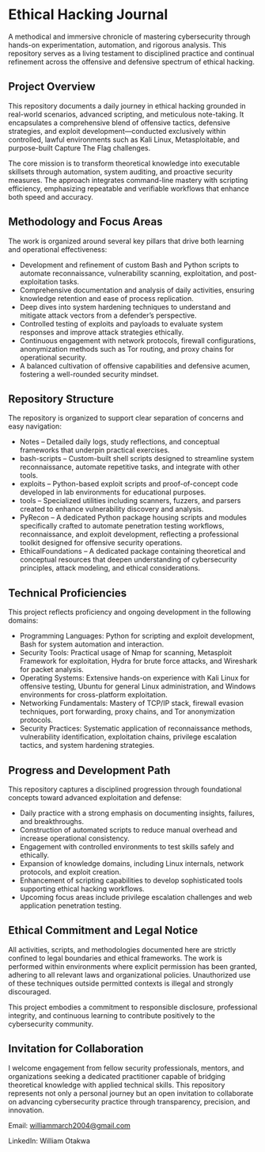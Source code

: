 # Ethical Hacking Journal

A methodical and immersive chronicle of mastering cybersecurity through hands-on experimentation, automation, and rigorous analysis. This repository serves as a living testament to disciplined practice and continual refinement across the offensive and defensive spectrum of ethical hacking.

## Project Overview

This repository documents a daily journey in ethical hacking grounded in real-world scenarios, advanced scripting, and meticulous note-taking. It encapsulates a comprehensive blend of offensive tactics, defensive strategies, and exploit development—conducted exclusively within controlled, lawful environments such as Kali Linux, Metasploitable, and purpose-built Capture The Flag challenges.

The core mission is to transform theoretical knowledge into executable skillsets through automation, system auditing, and proactive security measures. The approach integrates command-line mastery with scripting efficiency, emphasizing repeatable and verifiable workflows that enhance both speed and accuracy.

## Methodology and Focus Areas

The work is organized around several key pillars that drive both learning and operational effectiveness:

- Development and refinement of custom Bash and Python scripts to automate reconnaissance, vulnerability scanning, exploitation, and post-exploitation tasks.  
- Comprehensive documentation and analysis of daily activities, ensuring knowledge retention and ease of process replication.  
- Deep dives into system hardening techniques to understand and mitigate attack vectors from a defender’s perspective.  
- Controlled testing of exploits and payloads to evaluate system responses and improve attack strategies ethically.  
- Continuous engagement with network protocols, firewall configurations, anonymization methods such as Tor routing, and proxy chains for operational security.  
- A balanced cultivation of offensive capabilities and defensive acumen, fostering a well-rounded security mindset.

## Repository Structure

The repository is organized to support clear separation of concerns and easy navigation:

- Notes – Detailed daily logs, study reflections, and conceptual frameworks that underpin practical exercises.  
- bash-scripts – Custom-built shell scripts designed to streamline system reconnaissance, automate repetitive tasks, and integrate with other tools.  
- exploits – Python-based exploit scripts and proof-of-concept code developed in lab environments for educational purposes.  
- tools – Specialized utilities including scanners, fuzzers, and parsers created to enhance vulnerability discovery and analysis.  
- PyRecon – A dedicated Python package housing scripts and modules specifically crafted to automate penetration testing workflows, reconnaissance, and exploit development, reflecting a professional toolkit designed for offensive security operations.  
- EthicalFoundations – A dedicated package containing theoretical and conceptual resources that deepen understanding of cybersecurity principles, attack modeling, and ethical considerations.

## Technical Proficiencies

This project reflects proficiency and ongoing development in the following domains:

- Programming Languages: Python for scripting and exploit development, Bash for system automation and interaction.  
- Security Tools: Practical usage of Nmap for scanning, Metasploit Framework for exploitation, Hydra for brute force attacks, and Wireshark for packet analysis.  
- Operating Systems: Extensive hands-on experience with Kali Linux for offensive testing, Ubuntu for general Linux administration, and Windows environments for cross-platform exploitation.  
- Networking Fundamentals: Mastery of TCP/IP stack, firewall evasion techniques, port forwarding, proxy chains, and Tor anonymization protocols.  
- Security Practices: Systematic application of reconnaissance methods, vulnerability identification, exploitation chains, privilege escalation tactics, and system hardening strategies.

## Progress and Development Path

This repository captures a disciplined progression through foundational concepts toward advanced exploitation and defense:

- Daily practice with a strong emphasis on documenting insights, failures, and breakthroughs.  
- Construction of automated scripts to reduce manual overhead and increase operational consistency.  
- Engagement with controlled environments to test skills safely and ethically.  
- Expansion of knowledge domains, including Linux internals, network protocols, and exploit creation.  
- Enhancement of scripting capabilities to develop sophisticated tools supporting ethical hacking workflows.  
- Upcoming focus areas include privilege escalation challenges and web application penetration testing.

## Ethical Commitment and Legal Notice

All activities, scripts, and methodologies documented here are strictly confined to legal boundaries and ethical frameworks. The work is performed within environments where explicit permission has been granted, adhering to all relevant laws and organizational policies. Unauthorized use of these techniques outside permitted contexts is illegal and strongly discouraged.

This project embodies a commitment to responsible disclosure, professional integrity, and continuous learning to contribute positively to the cybersecurity community.

## Invitation for Collaboration

I welcome engagement from fellow security professionals, mentors, and organizations seeking a dedicated practitioner capable of bridging theoretical knowledge with applied technical skills. This repository represents not only a personal journey but an open invitation to collaborate on advancing cybersecurity practice through transparency, precision, and innovation.


Email: williammarch2004@gmail.com

LinkedIn: William Otakwa

